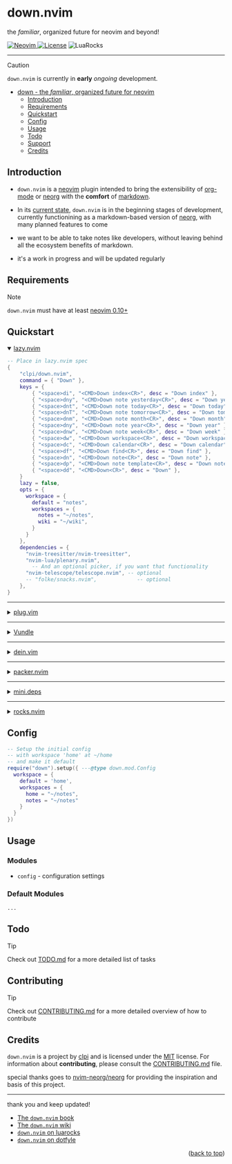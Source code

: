 # down.nvim 

the _familiar_, organized future for neovim and beyond!

<a href="https://neovim.io"> ![Neovim](https://img.shields.io/badge/Neovim%200.10+-brightgreen?style=for-the-badge) </a>
<a href="./LICENSE"> ![License](https://img.shields.io/badge/license-GPL%20v3-brightgreen?style=for-the-badge)</a>
![LuaRocks](https://img.shields.io/luarocks/v/clpi/down.nvim)

---

> [!Caution]
>
> `down.nvim` is currently in **early** *ongoing* development.

<!--toc:start-->

- [down - the _familiar_, organized future for neovim](#down-the-familiar-organized-future-for-neovim)
  - [Introduction](#introduction)
  - [Requirements](#requirements)
  - [Quickstart](#quickstart)
  - [Config](#config)
  - [Usage](#usage)
  - [Todo](#todo)
  - [Support](#support)
  - [Credits](#credits)
  <!--toc:end-->

## Introduction

- `down.nvim` is a [neovim](#) plugin intended to bring the extensibility of [org-mode](#) or [neorg](github.com/nvim-neorg/neorg) with the **comfort** of [markdown](#).

- In its [current state](#), `down.nvim` is in the beginning stages of development, currently functionining as a markdown-based version of [neorg](#), with many planned features to come

- we want to be able to take notes like developers, without leaving behind all the ecosystem benefits of markdown.

- it's a work in progress and will be updated regularly

## Requirements

> [!Note]
>
> `down.nvim` must have at least [neovim 0.10+](https://neovim.io)

## Quickstart

<details open>
  <summary>
<a href="https://github.com/folke/lazy.nvim">lazy.nvim</a>
  </summary>

```lua
-- Place in lazy.nvim spec
{
    "clpi/down.nvim",
    command = { "Down" },
    keys = { 
        { "<space>di", "<CMD>Down index<CR>", desc = "Down index" },
        { "<space>dny", "<CMD>Down note yesterday<CR>", desc = "Down yesterday" },
        { "<space>dnt", "<CMD>Down note today<CR>", desc = "Down today" },
        { "<space>dnT", "<CMD>Down note tomorrow<CR>", desc = "Down tomorrow" },
        { "<space>dnm", "<CMD>Down note month<CR>", desc = "Down month" },
        { "<space>dny", "<CMD>Down note year<CR>", desc = "Down year" },
        { "<space>dnw", "<CMD>Down note week<CR>", desc = "Down week" },
        { "<space>dw", "<CMD>Down workspace<CR>", desc = "Down workspace" },
        { "<space>dc", "<CMD>Down calendar<CR>", desc = "Down calendar" },
        { "<space>df", "<CMD>Down find<CR>", desc = "Down find" },
        { "<space>dn", "<CMD>Down note<CR>", desc = "Down note" },
        { "<space>dp", "<CMD>Down note template<CR>", desc = "Down note template" },
        { "<space>dd", "<CMD>Down<CR>", desc = "Down" },
    }
    lazy = false,
    opts = {
      workspace = {
        default = "notes",
        workspaces = {
          notes = "~/notes",
          wiki = "~/wiki",
        }
      }
    },
    dependencies = {
      "nvim-treesitter/nvim-treesitter",
      "nvim-lua/plenary.nvim",
        -- And an optional picker, if you want that functionality
      "nvim-telescope/telescope.nvim", -- optional
      -- "folke/snacks.nvim",             -- optional
    },
}
```

</details>

---

<details>

  <summary>
<a href="https://github.com/junegunn/vim-plug">plug.vim</a>
  </summary>

> [!Caution]
>
> Not yet tested

```vim
Plug "nvim-telescope/telescope.nvim" " optional
Plug "nvim-treesitter/treesitter.nvim"
Plug "nvim-lua/plenary.nvim",
Plug "clpi/down.nvim", {
    \ "branch" : "master",
    \ "do"     : ':lua require([[down]]).setup({
    \     workspace = {
    \         default = [[wiki]],
    \         workspaces = {
    \           wiki = [[~/wiki]],
    \           notes = [[~/notes]]
    \         }
    \     }
    \ })'
    \ }
```

</details>

---

<details>
<summary><a href="https://github.com/VundleVim/Vundle.vim">Vundle</a></summary>

> [!Caution]
>
> Not yet tested

```vim
Plugin 'nvim-telescope/telescope.nvim'
Plugin "nvim-lua/plenary.nvim",
Plugin 'clpi/down.nvim'
```

</details>

---

<details>

  <summary>
<a href="https://github.com/Shougo/dein.vim">dein.vim</a>
  </summary>

> [!Caution]
>
> Not yet tested

```vim
call dein#add("nvim-lua/plenary.nvim")
call dein#add('nvim-telescope/telescope.nvim')
call dein#add('clpi/down.nvim')
```

</details>

---

<details>

  <summary>
<a href="https://github.com/wbthomason/packer.nvim">packer.nvim</a>
  </summary>

> [!Caution]
>
> Not yet tested

```lua
use {
  "clpi/down.nvim",
  requires = {
    "nvim-telescope/telescope.nvim",
    "nvim-lua/plenary.nvim",
  },
  tag = "*",
  branch = 'master',
  config = function()
      require("down").setup({
        workspace = {
            default = "notes",
            workspaces = {
              home = "~/notes",
              notes = "~/notes"
            }
          }
      })
  end,
}
```

</details>

---

<details>

  <summary>
<a href="https://github.com/echasnovski/mini.deps">mini.deps</a>
  </summary>

> [!Caution]
>
> Not yet tested

```lua
local add = require("mini.deps").add

add({
  source = "clpi/down.nvim",
  depends = {
    "nvim-telescope/telescope.nvim",
    "nvim-lua/plenary.nvim",
  },
})

require("down").setup({
  workspace = {
    default = "notes",
    workspaces = {
      home = "~/notes",
      notes = "~/notes"
    }
  }
})
```

</details>

---

<details>

  <summary>
<a href="#">rocks.nvim</a>
  </summary>

> [!Caution]
>
> Not yet tested

```
:Rocks install mini.lua
```

</details>

## Config

```lua
-- Setup the initial config
-- with workspace 'home' at ~/home
-- and make it default
require("down").setup({ ---@type down.mod.Config
  workspace = {
    default = 'home',
    workspaces = {
      home = "~/notes",
      notes = "~/notes"
    }
  }
})
```

## Usage

### Modules

- `config` - configuration settings

### Default Modules

`...`

## Todo

> [!Tip]
>
> Check out [TODO.md](./TODO.md) for a more detailed list of tasks

## Contributing

> [!Tip]
>
> Check out [CONTRIBUTING.md](./CONTRIBUTING.md) for a more detailed overview of how to contribute

## Credits

`down.nvim` is a project by [clpi](github.com/clpi) and is licensed under the [MIT](./LICENSE) license. For information about **contributing**, please consult the [CONTRIBUTING.md](./CONTRIBUTING.md) file.

special thanks goes to [nvim-neorg/neorg](https://github.com/nvim-neorg/neorg) for providing the inspiration and basis of this project.

---

thank you and keep updated!

- [The `down.nvim` book](https://down.cli.st)
- [The `down.nvim` wiki](https://github.com/clpi/down.nvim/wiki)
- [`down.nvim` on luarocks](https://luarocks.org/inits/clpi/down.nvim)
- [`down.nvim` on dotfyle](https://dotfyle.com/plugins/clpi/down.nvim)

<!-- <div align="center"> -->
<p align="right">(<a href="#readme-top">back to top</a>)</p>

<!-- </div> -->

